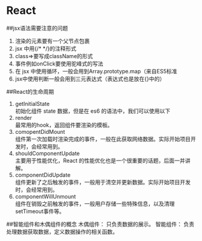 # React

##jsx语法需要注意的问题
1. 渲染的元素要有一个父节点包裹
2. jsx 中用{/* */}的注释形式
3. class=>要写成className的形式
4. 事件例如onClick要使用驼峰式的写法
5. 在 jsx 中使用循环，一般会用到Array.prototype.map（来自ES5标准
6. jsx中使用判断一般会用到三元表达式（表达式也是放在{}中的）

##React的生命周期
1. getInitialState   
初始化组件 state 数据，但是在 es6 的语法中，我们可以使用以下
2. render   
最常用的hook，返回组件要渲染的模板。
3. comopentDidMount   
组件第一次加载时渲染完成的事件，一般在此获取网络数据。实际开始项目开发时，会经常用到。
4. shouldComponentUpdate    
主要用于性能优化，React 的性能优化也是一个很重要的话题，后面一并讲解。
5. componentDidUpdate    
组件更新了之后触发的事件，一般用于清空并更新数据。实际开始项目开发时，会经常用到。
6. componentWillUnmount    
组件在销毁之前触发的事件，一般用户存储一些特殊信息，以及清理setTimeout事件等。

##智能组件和木偶组件的概念
木偶组件： 只负责数据的展示。
智能组件： 负责处理数据获取数据，定义数据操作的相关函数。
